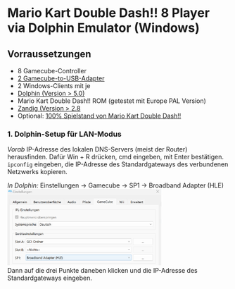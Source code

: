 # Mario Kart Double Dash!! 8 Player via Dolphin Emulator (Windows)

## Vorraussetzungen

- 8 Gamecube-Controller
- [2 Gamecube-to-USB-Adapter](https://example)
- 2 Windows-Clients mit je
- [Dolphin (Version > 5.0)](https://www.dolphin.com)
-  Mario Kart Double Dash!! ROM (getestet mit Europe PAL Version)
- [Zandig (Version > 2.8](https://www.zandig.com)
- Optional: [100% Spielstand von Mario Kart Double Dash!!](https://www.spielstand)

### 1. Dolphin-Setup für LAN-Modus

*Vorab*
IP-Adresse des lokalen DNS-Servers (meist der Router) herausfinden.
Dafür Win + R drücken, cmd eingeben, mit Enter bestätigen.
`ipconfig` eingeben, die IP-Adresse des Standardgateways des verbundenen Netzwerks  kopieren.

*In Dolphin:*
Einstellungen -> Gamecube -> SP1 -> Broadband Adapter (HLE)
<br>
<img src="/Images/settings_gamecube.png" alt="Gamecube Settings" width="350"/>
<br>
Dann auf die drei Punkte daneben klicken und die IP-Adresse des Standardgateways eingeben.
